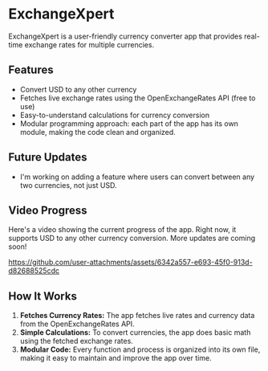 # ExchangeXpert
ExchangeXpert is a user-friendly currency converter app that provides real-time exchange rates for multiple currencies.

## Features

- Convert USD to any other currency
- Fetches live exchange rates using the OpenExchangeRates API (free to use)
- Easy-to-understand calculations for currency conversion
- Modular programming approach: each part of the app has its own module, making the code clean and organized.

## Future Updates

- I'm working on adding a feature where users can convert between any two currencies, not just USD.

## Video Progress

Here's a video showing the current progress of the app. Right now, it supports USD to any other currency conversion. More updates are coming soon!


https://github.com/user-attachments/assets/6342a557-e693-45f0-913d-d82688525cdc



## How It Works

1. **Fetches Currency Rates:** The app fetches live rates and currency data from the OpenExchangeRates API.
2. **Simple Calculations:** To convert currencies, the app does basic math using the fetched exchange rates.
3. **Modular Code:** Every function and process is organized into its own file, making it easy to maintain and improve the app over time.
